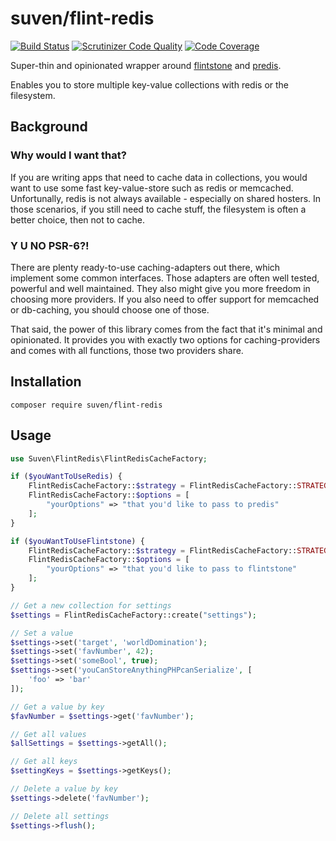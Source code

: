 # suven/flint-redis

[![Build Status](https://travis-ci.org/Suven/flintRedis.svg?branch=master)](https://travis-ci.org/Suven/flintRedis)
[![Scrutinizer Code Quality](https://scrutinizer-ci.com/g/Suven/flintRedis/badges/quality-score.png?b=master)](https://scrutinizer-ci.com/g/Suven/flintRedis/?branch=master)
[![Code Coverage](https://scrutinizer-ci.com/g/Suven/flintRedis/badges/coverage.png?b=master)](https://scrutinizer-ci.com/g/Suven/flintRedis/?branch=master)

Super-thin and opinionated wrapper around [flintstone](https://github.com/fire015/flintstone) and [predis](https://github.com/nrk/predis).

Enables you to store multiple key-value collections with redis or the filesystem.

## Background

### Why would I want that?

If you are writing apps that need to cache data in collections, you would want to
use some fast key-value-store such as redis or memcached. Unfortunally, redis
is not always available - especially on shared hosters. In those scenarios, if
you still need to cache stuff, the filesystem is often a better choice, then not
to cache.

### Y U NO PSR-6?!

There are plenty ready-to-use caching-adapters out there, which implement some
common interfaces. Those adapters are often well tested, powerful and well
maintained. They also might give you more freedom in choosing more providers.
If you also need to offer support for memcached or db-caching, you should choose
one of those.

That said, the power of this library comes from the fact that it's minimal and
opinionated. It provides you with exactly two options for caching-providers and
comes with all functions, those two providers share.

## Installation

`composer require suven/flint-redis`

## Usage

```php
use Suven\FlintRedis\FlintRedisCacheFactory;

if ($youWantToUseRedis) {
    FlintRedisCacheFactory::$strategy = FlintRedisCacheFactory::STRATEGY_REDIS;
    FlintRedisCacheFactory::$options = [
        "yourOptions" => "that you'd like to pass to predis"
    ];
}

if ($youWantToUseFlintstone) {
    FlintRedisCacheFactory::$strategy = FlintRedisCacheFactory::STRATEGY_FLINTSTONE;
    FlintRedisCacheFactory::$options = [
        "yourOptions" => "that you'd like to pass to flintstone"
    ];
}

// Get a new collection for settings
$settings = FlintRedisCacheFactory::create("settings");

// Set a value
$settings->set('target', 'worldDomination');
$settings->set('favNumber', 42);
$settings->set('someBool', true);
$settings->set('youCanStoreAnythingPHPcanSerialize', [
    'foo' => 'bar'
]);

// Get a value by key
$favNumber = $settings->get('favNumber');

// Get all values
$allSettings = $settings->getAll();

// Get all keys
$settingKeys = $settings->getKeys();

// Delete a value by key
$settings->delete('favNumber');

// Delete all settings
$settings->flush();
```
